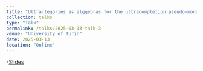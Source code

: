 ```yaml
---
title: "Ultractegories as alggebras for the ultracompletion pseudo-monad"
collection: talks
type: "Talk"
permalink: /talks/2025-03-13-talk-3
venue: "University of Turin"
date: 2025-03-13
location: "Online"
---
```

-[Slides](https://ali5757.github.io/files/Slides_Turin.pdf)
